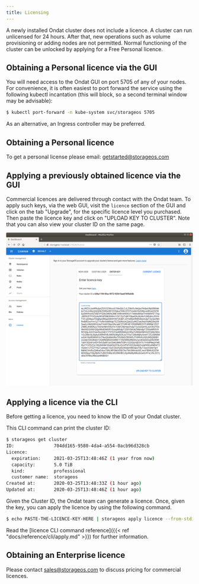 ```yaml
---
title: Licensing
---
```


A newly installed Ondat cluster does not include a licence. A cluster can
run unlicensed for 24 hours. After that, new operations such as volume
provisioning or adding nodes are not permitted. Normal functioning of the
cluster can be unlocked by applying for a Free Personal licence.

## Obtaining a Personal licence via the GUI


You will need access to the Ondat GUI on port 5705 of any of your nodes.
For convenience, it is often easiest to port forward the service using the
following kubectl incantation (this will block, so a second terminal window may
be advisable):

  ```bash
  $ kubectl port-forward -n kube-system svc/storageos 5705
  ```

As an alternative, an Ingress controller may be preferred.

## Obtaining a Personal licence

To get a personal license please email: [getstarted@storageos.com](mailto:getstarted@storageos.com)

## Applying a previously obtained licence via the GUI

Commercial licences are delivered through contact with the Ondat team.
To apply such keys, via the web GUI, visit the `licence` section of the GUI
and click on the tab "Upgrade", for the specific licence level you purchased.
Then paste the licence key and click on "UPLOAD KEY TO CLUSTER". Note that you
can also view your cluster ID on the same page.

![Apply Licence Key](/images/docs/operations/licensing/apply-licence-key.png)

## Applying a licence via the CLI

Before getting a licence, you need to know the ID of your Ondat cluster.

This CLI command can print the cluster ID:

```bash
$ storageos get cluster
ID:               704dd165-9580-4da4-a554-0acb96d328cb
Licence:
  expiration:     2021-03-25T13:48:46Z (1 year from now)
  capacity:       5.0 TiB
  kind:           professional
  customer name:  storageos
Created at:       2020-03-25T13:48:33Z (1 hour ago)
Updated at:       2020-03-25T13:48:46Z (1 hour ago)
```

Given the Cluster ID, the Ondat team can generate a licence. Once, given
the key, you can apply the licence by using the following command.

```bash
$ echo PASTE-THE-LICENCE-KEY-HERE | storageos apply licence --from-stdin
```

Read the [licence CLI command reference]({{< ref
"docs/reference/cli/apply.md" >}}) for further information.

## Obtaining an Enterprise licence

Please contact [sales@storageos.com](mailto:sales@storageos.com) to discuss
pricing for commercial licences.
